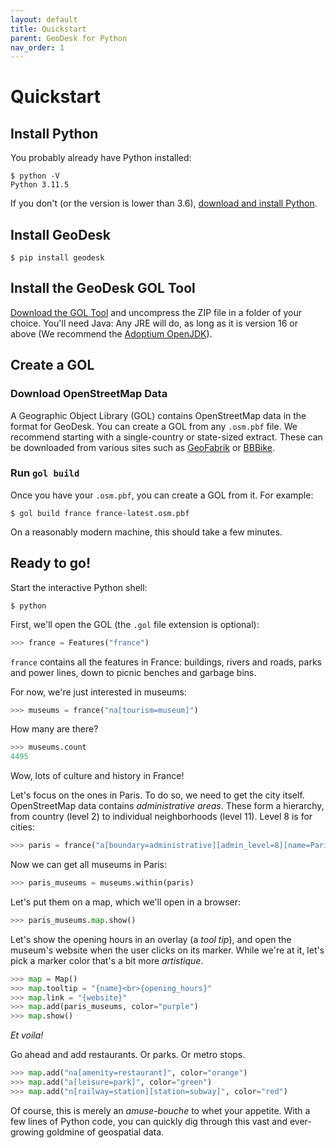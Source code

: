 ```yaml
---
layout: default
title: Quickstart
parent: GeoDesk for Python
nav_order: 1
---
```

# Quickstart

## Install Python

You probably already have Python installed:

```console
$ python -V
Python 3.11.5
```

If you don't (or the version is lower than 3.6), [download and install Python](https://www.python.org/downloads/).

## Install GeoDesk

```console
$ pip install geodesk
```

## Install the GeoDesk GOL Tool

[Download the GOL Tool](https://www.geodesk.com/download) and uncompress the ZIP file in a folder of your choice. You'll need Java: Any JRE will do, as long as it is version 16 or above (We recommend the [Adoptium OpenJDK](https://adoptium.net/)). 

## Create a GOL

### Download OpenStreetMap Data

A Geographic Object Library (GOL) contains OpenStreetMap data in the format for GeoDesk. You can create a GOL from any `.osm.pbf` file. We recommend starting with a single-country or state-sized extract. These can be downloaded from various sites such as [GeoFabrik](https://download.geofabrik.de/) or
  [BBBike](https://download.bbbike.org/osm/planet/sub-planet-daily/). 

### Run `gol build` 

Once you have your `.osm.pbf`, you can create a GOL from it. For example:

```console
$ gol build france france-latest.osm.pbf
```

On a reasonably modern machine, this should take a few minutes.

## Ready to go!

Start the interactive Python shell:

```console
$ python
```

First, we'll open the GOL (the `.gol` file extension is optional):

```python
>>> france = Features("france")
```

`france` contains all the features in France: buildings, rivers and roads, parks and power lines, down to picnic benches and garbage bins.

For now, we're just interested in museums:

```python
>>> museums = france("na[tourism=museum]")
```

How many are there?

```python
>>> museums.count
4495
```

Wow, lots of culture and history in France! 

Let's focus on the ones in Paris. To do so, we need to get the city itself. OpenStreetMap data contains *administrative areas*. These form a hierarchy, from country (level 2) to individual neighborhoods (level 11). Level 8 is for cities:

```python
>>> paris = france("a[boundary=administrative][admin_level=8][name=Paris]").one
```

Now we can get all museums in Paris:

```python
>>> paris_museums = museums.within(paris)
```

Let's put them on a map, which we'll open in a browser:

```python
>>> paris_museums.map.show()
```

Let's show the opening hours in an overlay (a *tool tip*), and open the museum's website when the user clicks on its marker. While we're at it, let's pick a marker color that's a bit more *artistique*.

```python
>>> map = Map()
>>> map.tooltip = "{name}<br>{opening_hours}"
>>> map.link = "{website}"
>>> map.add(paris_museums, color="purple")
>>> map.show()
```

*Et voila!*

Go ahead and add restaurants. Or parks. Or metro stops. 

```python
>>> map.add("na[amenity=restaurant]", color="orange")
>>> map.add("a[leisure=park]", color="green")
>>> map.add("n[railway=station][station=subway]", color="red")
```

Of course, this is merely an *amuse-bouche* to whet your appetite. With a few lines of Python code, you can quickly dig through this vast and ever-growing goldmine of geospatial data. 



